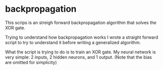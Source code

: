 # backpropagation
This scrips is an streigh forward backpropagation algorithm that solves the XOR gate.

Trying to understand how backpropagation works I wrote a straight forward script to try to understand it before writing a generalized algorithm.

What the script is trying to do is to train an XOR gate. My neural network is very simple:
2 inputs, 2 hidden neurons, and 1 output. (Note that the bias are omitted for simplicity)

